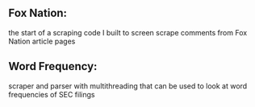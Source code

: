 <h2>Fox Nation: </h2> the start of a scraping code I built to screen scrape comments from Fox Nation article pages
<br>
<h2>Word Frequency:</h2> scraper and parser with multithreading that can be used to look at word frequencies of SEC filings 